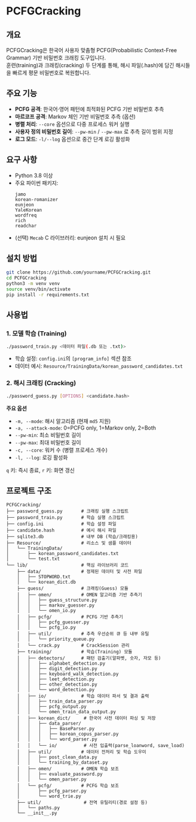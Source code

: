 # PCFGCracking

## 개요
PCFGCracking은 한국어 사용자 맞춤형 PCFG(Probabilistic Context-Free Grammar) 기반 비밀번호 크래킹 도구입니다.  
훈련(training)과 크래킹(cracking) 두 단계를 통해, 해시 파일(.hash)에 담긴 해시들을 빠르게 평문 비밀번호로 복원합니다.

## 주요 기능
- **PCFG 공격**: 한국어·영어 패턴에 최적화된 PCFG 기반 비밀번호 추측  
- **마르코프 공격**: Markov 체인 기반 비밀번호 추측 (옵션)  
- **병렬 처리**: `--core` 옵션으로 다중 프로세스 워커 실행  
- **사용자 정의 비밀번호 길이**: `--pw-min` / `--pw-max` 로 추측 길이 범위 지정  
- **로그 모드**: `-l/--log` 옵션으로 중간 단계 로깅 활성화  

## 요구 사항
- Python 3.8 이상
- 주요 파이썬 패키지:  
  ```
  jamo
  korean-romanizer
  eunjeon
  YaleKorean
  wordfreq
  rich
  readchar
  ```
- (선택) `Mecab` C 라이브러리: eunjeon 설치 시 필요

## 설치 방법
```bash
git clone https://github.com/yourname/PCFGCracking.git
cd PCFGCracking
python3 -m venv venv
source venv/bin/activate
pip install -r requirements.txt
```

## 사용법

### 1. 모델 학습 (Training)
```bash
./password_train.py <데이터 파일(.db 또는 .txt)>
```
- 학습 설정: `config.ini`의 `[program_info]` 섹션 참조  
- 데이터 예시: `Resource/TrainingData/korean_password_candidates.txt`

### 2. 해시 크래킹 (Cracking)
```bash
./password_guess.py [OPTIONS] <candidate.hash>
```
**주요 옵션**  
- `-m, --mode`: 해시 알고리즘 (현재 `md5` 지원)  
- `-a, --attack-mode`: 0=PCFG only, 1=Markov only, 2=Both  
- `--pw-min`: 최소 비밀번호 길이  
- `--pw-max`: 최대 비밀번호 길이  
- `-c, --core`: 워커 수 (병렬 프로세스 개수)  
- `-l, --log`: 로깅 활성화  

`q` 키: 즉시 종료, `r` 키: 화면 갱신  

## 프로젝트 구조
```
PCFGCracking/
├── password_guess.py       # 크래킹 실행 스크립트
├── password_train.py       # 학습 실행 스크립트
├── config.ini              # 학습 설정 파일
├── candidate.hash          # 예시 해시 파일
├── sqlite3.db              # 내부 DB (학습/크래킹용)
├── Resource/               # 리소스 및 샘플 데이터
│   └── TrainingData/
│       ├── korean_password_candidates.txt
│       └── test.txt
└── lib/                    # 핵심 라이브러리 코드
    ├── data/               # 정제된 데이터 및 사전 파일
    │   ├── STOPWORD.txt
    │   └── korean_dict.db
    ├── guess/              # 크래킹(Guess) 모듈
    │   ├── omen/           # OMEN 알고리즘 기반 추측기
    │   │   ├── guess_structure.py
    │   │   ├── markov_guesser.py
    │   │   └── omen_io.py
    │   ├── pcfg/           # PCFG 기반 추측기
    │   │   ├── pcfg_guesser.py
    │   │   └── pcfg_io.py
    │   ├── util/           # 추측 우선순위 큐 등 내부 유틸
    │   │   └── priority_queue.py
    │   └── crack.py        # CrackSession 관리
    ├── training/           # 학습(Training) 모듈
    │   ├── detectors/      # 패턴 검출기(알파벳, 숫자, 자모 등)
    │   │   ├── alphabet_detection.py
    │   │   ├── digit_detection.py
    │   │   ├── keyboard_walk_detection.py
    │   │   ├── leet_detection.py
    │   │   ├── other_detection.py
    │   │   └── word_detection.py
    │   ├── io/             # 학습 데이터 파서 및 결과 출력
    │   │   ├── train_data_parser.py
    │   │   ├── pcfg_output.py
    │   │   └── omen_train_data_output.py
    │   ├── korean_dict/     # 한국어 사전 데이터 파싱 및 저장
    │   │   ├── data_parser/
    │   │   │   ├── BaseParser.py
    │   │   │   ├── korean_copus_parser.py
    │   │   │   └── word_parser.py
    │   │   └── io/          # 사전 입출력(parse_loanword, save_load)
    │   ├── util/           # 데이터 전처리 및 학습 도우미
    │   │   ├── post_clean_data.py
    │   │   └── training_by_dataset.py
    │   ├── omen/           # OMEN 학습 보조
    │   │   ├── evaluate_password.py
    │   │   └── omen_parser.py
    │   └── pcfg/           # PCFG 학습 보조
    │       ├── pcfg_parser.py
    │       └── word_trie.py
    ├── util/                # 전역 유틸리티(경로 설정 등)
    │   └── paths.py
    └── __init__.py
```
